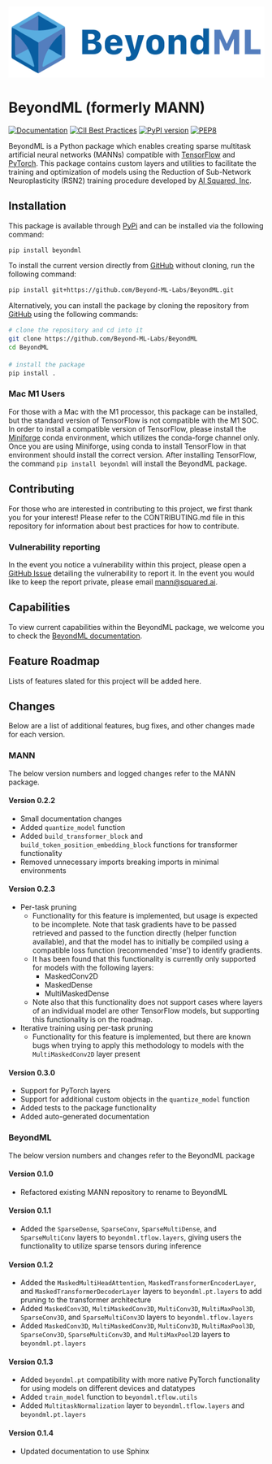 ![](https://github.com/Beyond-ML-Labs/artwork/blob/main/horizontal/color/BeyondML_horizontal-color.png)

# BeyondML (formerly MANN)

[![Documentation](https://badgen.net/badge/icon/Documentation?icon=chrome&label)](https://beyond-ml-labs.github.io/BeyondML/index.html)
[![CII Best Practices](https://bestpractices.coreinfrastructure.org/projects/6190/badge)](https://bestpractices.coreinfrastructure.org/projects/6190)
[![PyPI version](https://badge.fury.io/py/beyondml.svg)](https://badge.fury.io/py/beyondml)
[![PEP8](https://img.shields.io/badge/code%20style-pep8-orange.svg)](https://www.python.org/dev/peps/pep-0008/)

BeyondML is a Python package which enables creating sparse multitask artificial neural networks (MANNs) compatible with [TensorFlow](https://tensorflow.org) and [PyTorch](https://pytorch.org). This package contains custom layers and utilities to facilitate the training and optimization of models using the Reduction of Sub-Network Neuroplasticity (RSN2) training procedure developed by [AI Squared, Inc](https://squared.ai).

## Installation

This package is available through [PyPi](https://pypi.org) and can be installed via the following command:

```bash
pip install beyondml
```

To install the current version directly from [GitHub](https://github.com) without cloning, run the following command:

```bash
pip install git+https://github.com/Beyond-ML-Labs/BeyondML.git
```

Alternatively, you can install the package by cloning the repository from [GitHub](https://github.com) using the following commands:

```bash
# clone the repository and cd into it
git clone https://github.com/Beyond-ML-Labs/BeyondML
cd BeyondML

# install the package
pip install .
```

### Mac M1 Users

For those with a Mac with the M1 processor, this package can be installed, but the standard version of TensorFlow is not compatible with the M1 SOC. In order to install a compatible version of TensorFlow, please install the [Miniforge](https://github.com/conda-forge/miniforge) conda environment, which utilizes the conda-forge channel only. Once you are using Miniforge, using conda to install TensorFlow in that environment should install the correct version. After installing TensorFlow, the command `pip install beyondml` will install the BeyondML package.

## Contributing

For those who are interested in contributing to this project, we first thank you for your interest! Please refer to the CONTRIBUTING.md file in this repository for information about best practices for how to contribute.

### Vulnerability reporting

In the event you notice a vulnerability within this project, please open a [GitHub Issue](https://github.com/Beyond-ML-Labs/BeyondML/issues) detailing the vulnerability to report it. In the event you would like to keep the report private, please email <mann@squared.ai>.

## Capabilities

To view current capabilities within the BeyondML package, we welcome you to check the [BeyondML documentation](https://beyond-ml-labs.github.io/BeyondML/beyondml.html).

## Feature Roadmap
Lists of features slated for this project will be added here.

## Changes

Below are a list of additional features, bug fixes, and other changes made for each version.

### MANN

The below version numbers and logged changes refer to the MANN package.

#### Version 0.2.2
- Small documentation changes
- Added `quantize_model` function
- Added `build_transformer_block` and `build_token_position_embedding_block` functions for transformer functionality
- Removed unnecessary imports breaking imports in minimal environments

#### Version 0.2.3
- Per-task pruning
  - Functionality for this feature is implemented, but usage is expected to be incomplete. Note that task gradients have to be passed retrieved and passed to the function directly (helper function available), and that the model has to initially be compiled using a compatible loss function (recommended 'mse') to identify gradients.
  - It has been found that this functionality is currently only supported for models with the following layers:
    - MaskedConv2D
    - MaskedDense
    - MultiMaskedDense
  - Note also that this functionality does not support cases where layers of an individual model are other TensorFlow models, but supporting this functionality is on the roadmap.
- Iterative training using per-task pruning
  - Functionality for this feature is implemented, but there are known bugs when trying to apply this methodology to models with the `MultiMaskedConv2D` layer present

#### Version 0.3.0
- Support for PyTorch layers
- Support for additional custom objects in the `quantize_model` function
- Added tests to the package functionality
- Added auto-generated documentation

### BeyondML

The below version numbers and changes refer to the BeyondML package

#### Version 0.1.0
- Refactored existing MANN repository to rename to BeyondML

#### Version 0.1.1
- Added the `SparseDense`, `SparseConv`, `SparseMultiDense`, and `SparseMultiConv` layers to 
  `beyondml.tflow.layers`, giving users the functionality to utilize sparse tensors during 
  inference

#### Version 0.1.2
- Added the `MaskedMultiHeadAttention`, `MaskedTransformerEncoderLayer`, and `MaskedTransformerDecoderLayer` layers to `beyondml.pt.layers` to add pruning to the transformer architecture
- Added `MaskedConv3D`, `MultiMaskedConv3D`, `MultiConv3D`, `MultiMaxPool3D`, `SparseConv3D`, and `SparseMultiConv3D` layers to `beyondml.tflow.layers`
- Added `MaskedConv3D`, `MultiMaskedConv3D`, `MultiConv3D`, `MultiMaxPool3D`, `SparseConv3D`, `SparseMultiConv3D`, and `MultiMaxPool2D` layers to `beyondml.pt.layers`

#### Version 0.1.3
- Added `beyondml.pt` compatibility with more native PyTorch functionality for using models on different devices and datatypes
- Added `train_model` function to `beyondml.tflow.utils`
- Added `MultitaskNormalization` layer to `beyondml.tflow.layers` and `beyondml.pt.layers`

#### Version 0.1.4
- Updated documentation to use Sphinx